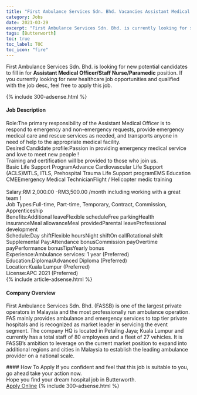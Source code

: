 ```yaml
---
title: "First Ambulance Services Sdn. Bhd. Vacancies Assistant Medical Officer/Staff Nurse/Paramedic" 
category: Jobs 
date: 2021-03-29 
excerpt: "First Ambulance Services Sdn. Bhd. is currently looking for suitable person to fill in the Assistant Medical Officer/Staff Nurse/Paramedic which positioned at Butterworth" 
tags: [Butterworth] 
toc: true 
toc_label: TOC 
toc_icon: "fire" 
--- 
```


<p>First Ambulance Services Sdn. Bhd. is looking for new potential candidates to fill in for <b>Assistant Medical Officer/Staff Nurse/Paramedic</b> position. If you currently looking for new healthcare job opportunities and qualified with the job desc, feel free to apply this job.
</p>{% include 300-adsense.html %} 
<div><div><h4>Job Description</h4></div><div><div><span><div><div>Role:The primary responsibility of the Assistant Medical Officer is to respond to emergency and non-emergency requests, provide emergency medical care and rescue services as needed, and transports anyone in need of help to the appropriate medical facility.<br>Desired Candidate profile:Passion in providing emergency medical service and love to meet new people !<br>Training and certification will be provided to those who join us.<br>Basic Life Support ProgramAdvance Cardiovascular Life Support (ACLS)MTLS, ITLS, Prehospital Trauma Life Support programEMS Education CMEEmergency Medical TechnicianFlight / Helicopter medic training<br><br>Salary:RM 2,000.00 -RM3,500.00 /month including working with a great team !<br>Job Types:Full-time, Part-time, Temporary, Contract, Commission, Apprenticeship<br>Benefits:Additional leaveFlexible scheduleFree parkingHealth insuranceMeal allowanceMeal providedParental leaveProfessional development<br>Schedule:Day shiftFlexible hoursNight shiftOn callRotational shift<br>Supplemental Pay:Attendance bonusCommission payOvertime payPerformance bonusTipsYearly bonus<br>Experience:Ambulance services: 1 year (Preferred)<br>Education:Diploma/Advanced Diploma (Preferred)<br>Location:Kuala Lumpur (Preferred)<br>License:APC 2021 (Preferred)</div></div></span></div></div></div> 
{% include article-adsense.html %} 
<div><div><h4>Company Overview</h4></div><div><div><span><div><p>First Ambulance Services Sdn. Bhd. (FASSB) is one of the largest private operators in Malaysia and the most professionally run ambulance operation. FAS mainly provides ambulance and emergency services to top tier private hospitals and is recognized as market leader in servicing the event segment. The company HQ is located in Petaling Jaya; Kuala Lumpur and currently has a total staff of 80 employees and a fleet of 27 vehicles. It is FASSB&#8217;s ambition to leverage on the current market position to expand into additional regions and cities in Malaysia to establish the leading ambulance provider on a national scale.</p></div></span></div></div></div> 
#### How To Apply 
If you confident and feel that this job is suitable to you, go ahead take your action now. <br/> 
Hope you find your dream hospital job in Butterworth. <br/> 
<a href="https://www.jobstreet.com.my/en/job/assistant-medical-officer-staff-nurse-paramedic-4504221?jobId=jobstreet-my-job-4504221" class="btn btn--warning" target="_blank" rel="nofollow noopenner">Apply Online</a> 
{% include 300-adsense.html %} 
